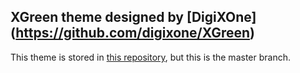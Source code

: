 ## XGreen theme designed by [DigiXOne] (https://github.com/digixone/XGreen) ##

This theme is stored in <a href="https://github.com/PS2Guy/ZPanelX_Themes/tree/master/XGreen" target="_blank">this repository</a>, but this is the master branch.
